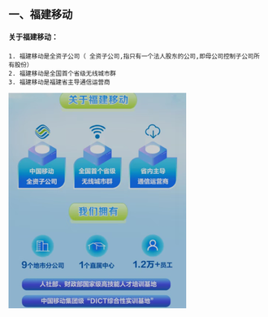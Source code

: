 ## **一、福建移动**

#### 关于福建移动：

	1. 福建移动是全资子公司（ 全资子公司,指只有一个法人股东的公司,即母公司控制子公司所有股份）
 	2. 福建移动是全国首个省级无线城市群
 	3. 福建移动是福建省主导通信运营商

<img src="${png}/image-20240104120850076.png" alt="image-20240104120850076" style="zoom: 67%;" />